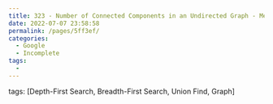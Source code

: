```yaml
---
title: 323 - Number of Connected Components in an Undirected Graph - Medium
date: 2022-07-07 23:58:58
permalink: /pages/5ff3ef/
categories:
  - Google
  - Incomplete
tags:
  - 
---
```

tags: [Depth-First Search, Breadth-First Search, Union Find, Graph]